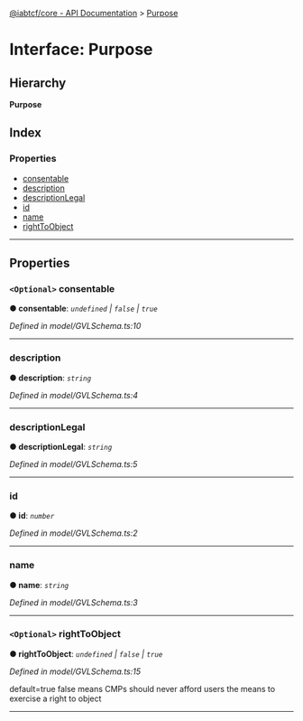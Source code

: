 [@iabtcf/core - API Documentation](../README.md) > [Purpose](../interfaces/purpose.md)

# Interface: Purpose

## Hierarchy

**Purpose**

## Index

### Properties

* [consentable](purpose.md#consentable)
* [description](purpose.md#description)
* [descriptionLegal](purpose.md#descriptionlegal)
* [id](purpose.md#id)
* [name](purpose.md#name)
* [rightToObject](purpose.md#righttoobject)

---

## Properties

<a id="consentable"></a>

### `<Optional>` consentable

**● consentable**: *`undefined` \| `false` \| `true`*

*Defined in model/GVLSchema.ts:10*

___
<a id="description"></a>

###  description

**● description**: *`string`*

*Defined in model/GVLSchema.ts:4*

___
<a id="descriptionlegal"></a>

###  descriptionLegal

**● descriptionLegal**: *`string`*

*Defined in model/GVLSchema.ts:5*

___
<a id="id"></a>

###  id

**● id**: *`number`*

*Defined in model/GVLSchema.ts:2*

___
<a id="name"></a>

###  name

**● name**: *`string`*

*Defined in model/GVLSchema.ts:3*

___
<a id="righttoobject"></a>

### `<Optional>` rightToObject

**● rightToObject**: *`undefined` \| `false` \| `true`*

*Defined in model/GVLSchema.ts:15*

default=true false means CMPs should never afford users the means to exercise a right to object

___

